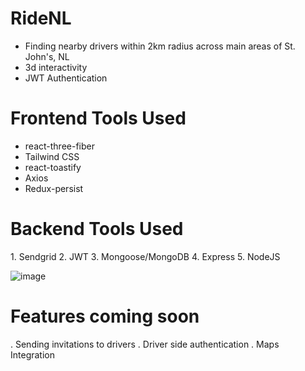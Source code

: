 # RideNL

<ul>
<li>Finding nearby drivers within 2km radius across main areas of St. John's, NL</li>
<li>3d interactivity</li>
<li>JWT Authentication</li>
</ul>

<h1>Frontend Tools Used </h1>
<ul>
<li>react-three-fiber</li>
<li>Tailwind CSS</li>
<li>react-toastify</li>
<li>Axios</li>
<li>Redux-persist</li>
</ul>

<h1>Backend Tools Used</h1>
1. Sendgrid
2. JWT
3. Mongoose/MongoDB
4. Express
5. NodeJS

![image](https://user-images.githubusercontent.com/69413640/215818662-12bee416-3d99-48e8-97d5-3a9bbe198947.png)

<h1>Features coming soon</h1>
. Sending invitations to drivers
. Driver side authentication 
. Maps Integration

